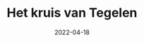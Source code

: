 ---
title: "Het kruis van Tegelen"
excerpt: ""
slug: het-kruis-van-tegelen
category: "Watch"
subcategory: "Film"
date: "2022-04-18"
listingOnly: true
---